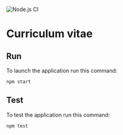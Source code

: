 ![Node.js CI](https://github.com/Henrbfe/cv/workflows/Node.js%20CI/badge.svg?branch=master)

# Curriculum vitae

## Run

To launch the application run this command:

```
npm start
```

## Test

To test the application run this command:

```
npm test
```
